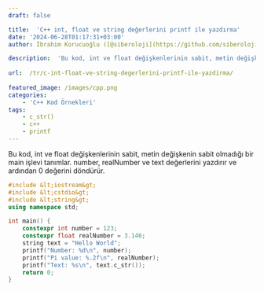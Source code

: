 ```yaml
---
draft: false

title:  'C++ int, float ve string değerlerini printf ile yazdırma'
date: '2024-06-28T01:17:31+03:00'
author: İbrahim Korucuoğlu ([@siberoloji](https://github.com/siberoloji))

description:  'Bu kod, int ve float değişkenlerinin sabit, metin değişkenin sabit olmadığı bir main işlevi tanımlar.  number, realNumber ve text değerlerini yazdırır ve ardından 0 değerini döndürür.' 
 
url:  /tr/c-int-float-ve-string-degerlerini-printf-ile-yazdirma/
 
featured_image: /images/cpp.png
categories:
    - 'C++ Kod Örnekleri'
tags:
    - c_str()
    - c++
    - printf
---
```



Bu kod, int ve float değişkenlerinin sabit, metin değişkenin sabit olmadığı bir main işlevi tanımlar. number, realNumber ve text değerlerini yazdırır ve ardından 0 değerini döndürür.


```cpp
#include &lt;iostream&gt;
#include &lt;cstdio&gt;
#include &lt;string&gt;
using namespace std;

int main() {
    constexpr int number = 123;
    constexpr float realNumber = 3.146;
    string text = "Hello World";
    printf("Number: %d\n", number);
    printf("Pi value: %.2f\n", realNumber);
    printf("Text: %s\n", text.c_str());
    return 0;
}
```
